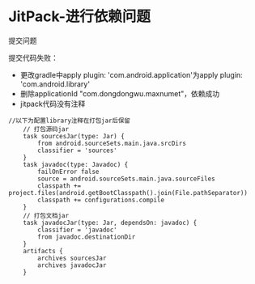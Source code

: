 # JitPack-进行依赖问题
提交问题

提交代码失败：
- 更改gradle中apply plugin: 'com.android.application'为apply plugin: 'com.android.library'
- 删除applicationId "com.dongdongwu.maxnumet"，依赖成功
- jitpack代码没有注释

```
//以下为配置library注释在打包jar后保留
    // 打包源码jar
    task sourcesJar(type: Jar) {
        from android.sourceSets.main.java.srcDirs
        classifier = 'sources'
    }
    task javadoc(type: Javadoc) {
        failOnError false
        source = android.sourceSets.main.java.sourceFiles
        classpath += project.files(android.getBootClasspath().join(File.pathSeparator))
        classpath += configurations.compile
    }
    // 打包文档jar
    task javadocJar(type: Jar, dependsOn: javadoc) {
        classifier = 'javadoc'
        from javadoc.destinationDir
    }
    artifacts {
        archives sourcesJar
        archives javadocJar
    }
```
